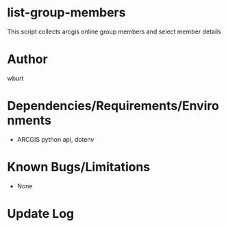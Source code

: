 # list-group-members
This script collects arcgis online group members and select member details

# Author

wburt

# Dependencies/Requirements/Environments

* ARCGIS python api, dotenv

# Known Bugs/Limitations

* None

# Update Log

